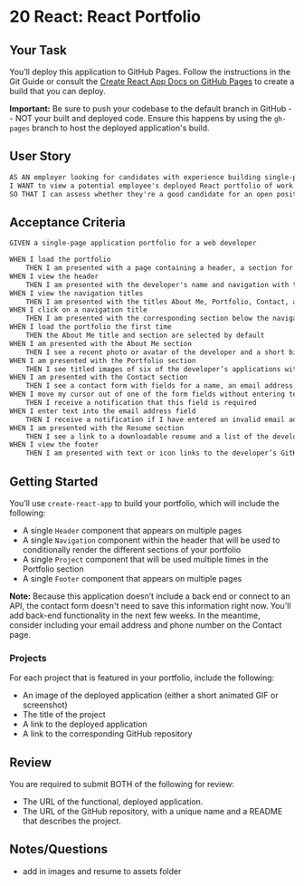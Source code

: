 # 20 React: React Portfolio
## Your Task
You’ll deploy this application to GitHub Pages. Follow the instructions in the Git Guide or consult the [Create React App Docs on GitHub Pages](https://create-react-app.dev/docs/deployment/#github-pages) to create a build that you can deploy.

**Important:** Be sure to push your codebase to the default branch in GitHub -- NOT your built and deployed code. Ensure this happens by using the `gh-pages` branch to host the deployed application's build.

## User Story
```md
AS AN employer looking for candidates with experience building single-page applications
I WANT to view a potential employee's deployed React portfolio of work samples
SO THAT I can assess whether they're a good candidate for an open position
```

## Acceptance Criteria

```md
GIVEN a single-page application portfolio for a web developer

WHEN I load the portfolio
    THEN I am presented with a page containing a header, a section for content, and a footer
WHEN I view the header
    THEN I am presented with the developer's name and navigation with titles corresponding to different sections of the portfolio
WHEN I view the navigation titles
    THEN I am presented with the titles About Me, Portfolio, Contact, and Resume, and the title corresponding to the current section is highlighted
WHEN I click on a navigation title
    THEN I am presented with the corresponding section below the navigation without the page reloading and that title is highlighted
WHEN I load the portfolio the first time
    THEN the About Me title and section are selected by default
WHEN I am presented with the About Me section
    THEN I see a recent photo or avatar of the developer and a short bio about them
WHEN I am presented with the Portfolio section
    THEN I see titled images of six of the developer’s applications with links to both the deployed applications and the corresponding GitHub repositories
WHEN I am presented with the Contact section
    THEN I see a contact form with fields for a name, an email address, and a message
WHEN I move my cursor out of one of the form fields without entering text
    THEN I receive a notification that this field is required
WHEN I enter text into the email address field
    THEN I receive a notification if I have entered an invalid email address
WHEN I am presented with the Resume section
    THEN I see a link to a downloadable resume and a list of the developer’s proficiencies
WHEN I view the footer
    THEN I am presented with text or icon links to the developer’s GitHub and LinkedIn profiles, and their profile on a third platform (Stack Overflow, Twitter)
```

## Getting Started
You’ll use `create-react-app` to build your portfolio, which will include the following:
* A single `Header` component that appears on multiple pages
* A single `Navigation` component within the header that will be used to conditionally render the different sections of your portfolio
* A single `Project` component that will be used multiple times in the Portfolio section
* A single `Footer` component that appears on multiple pages

**Note:** Because this application doesn’t include a back end or connect to an API, the contact form doesn't need to save this information right now. You'll add back-end functionality in the next few weeks. In the meantime, consider including your email address and phone number on the Contact page.

### Projects
For each project that is featured in your portfolio, include the following:
* An image of the deployed application (either a short animated GIF or screenshot)
* The title of the project
* A link to the deployed application
* A link to the corresponding GitHub repository

## Review
You are required to submit BOTH of the following for review:
* The URL of the functional, deployed application.
* The URL of the GitHub repository, with a unique name and a README that describes the project.

## Notes/Questions
* add in images and resume to assets folder